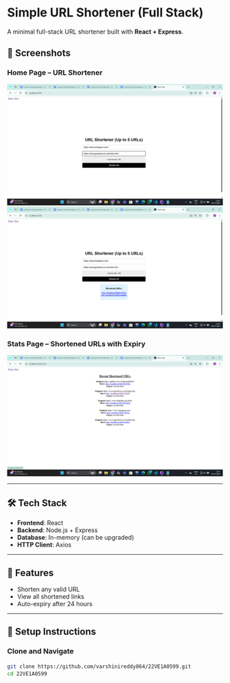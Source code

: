 #  Simple URL Shortener (Full Stack)

A minimal full-stack URL shortener built with **React + Express**.

## 📸 Screenshots

### Home Page – URL Shortener
![Home](./screenshots/HomePage-1.png)
![Home](./screenshots/HomePage-2.png)

### Stats Page – Shortened URLs with Expiry
![Stats](./screenshots/statsPage.png)

---

## 🛠 Tech Stack

- **Frontend**: React
- **Backend**: Node.js + Express
- **Database**: In-memory (can be upgraded)
- **HTTP Client**: Axios

---

## 🚀 Features

- Shorten any valid URL
- View all shortened links
- Auto-expiry after 24 hours

---

## 🔧 Setup Instructions

### Clone and Navigate

```bash
git clone https://github.com/varshinireddy864/22VE1A0599.git
cd 22VE1A0599
